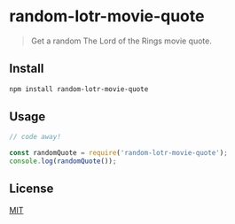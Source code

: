 # random-lotr-movie-quote

> Get a random The Lord of the Rings movie quote.

## Install

```bash
npm install random-lotr-movie-quote
```

## Usage

```javascript
// code away!

const randomQuote = require('random-lotr-movie-quote');
console.log(randomQuote());
```

## License

[MIT](http://vjpr.mit-license.org)
